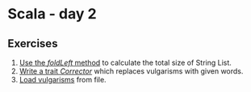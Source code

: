 # Scala - day 2

## Exercises
1. [Use the *foldLeft* method](./foldleft.scala) to calculate the total size of String List.
2. [Write a trait *Corrector*](./) which replaces vulgarisms with given words.
3. [Load vulgarisms](./) from file.